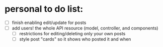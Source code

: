 # personal to do list:

* [ ] finish enabling edit/update for posts
* [ ] add users! the whole API resource (model, controller, and components)
  * [ ] restrictions for editing/deleting only your own posts
  * [ ] style post "cards" so it shows who posted it and when